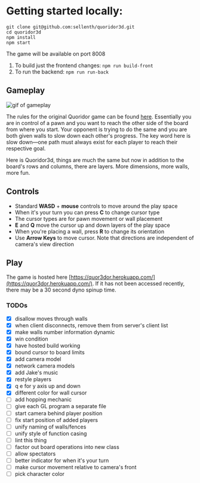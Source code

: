 # Getting started locally:
```
git clone git@github.com:sellenth/quoridor3d.git
cd quoridor3d
npm install
npm start
```

The game will be available on port 8008

1. To build just the frontend changes: `npm run build-front`
1. To run the backend: `npm run run-back`

## Gameplay
![gif of gameplay](https://s9.gifyu.com/images/visual.gif)

The rules for the original Quoridor game can be found [here](https://www.ultraboardgames.com/quoridor/game-rules.php). Essentially you are in control of a pawn and you want to reach the other side of the board from where you start. Your opponent is trying to do the same and you are both given walls to slow down each other's progress. The key word here is slow down—one path must always exist for each player to reach their respective goal. 

Here is Quoridor3d, things are much the same but now in addition to the board's rows and columns, there are layers. More dimensions, more walls, more fun.

## Controls
* Standard **WASD** + **mouse** controls to move around the play space
* When it's your turn you can press **C** to change cursor type
* The cursor types are for pawn movement or wall placement
* **E** and **Q** move the cursor up and down layers of the play space
* When you're placing a wall, press **R** to change its orientation
* Use **Arrow Keys** to move cursor. Note that directions are independent of camera's view direction

## Play
The game is hosted here [https://quor3dor.herokuapp.com/](https://quor3dor.herokuapp.com/). If it has not been accessed recently, there may be a 30 second dyno spinup time.

### TODOs
- [x] disallow moves through walls
- [x] when client disconnects, remove them from server's client list
- [x] make walls number information dynamic
- [x] win condition
- [x] have hosted build working
- [x] bound cursor to board limits
- [x] add camera model
- [x] network camera models
- [x] add Jake's music
- [x] restyle players
- [x] q e for y axis up and down 
- [x] different color for wall cursor
- [ ] add hopping mechanic
- [ ] give each GL program a separate file
- [ ] start camera behind player position
- [ ] fix start position of added players
- [ ] unify naming of walls/fences
- [ ] unify style of function casing
- [ ] lint this thing
- [ ] factor out board operations into new class
- [ ] allow spectators
- [ ] better indicator for when it's your turn
- [ ] make cursor movement relative to camera's front
- [ ] pick character color
